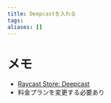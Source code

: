 ```yaml
---
title: Deepcastを入れる
tags: 
aliases: []
---
```

# メモ
- [Raycast Store: Deepcast](https://www.raycast.com/mooxl/deepcast)
- 料金プランを変更する必要あり